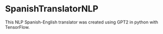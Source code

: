 # SpanishTranslatorNLP
This NLP Spanish-English translator was created using GPT2 in python with TensorFlow.
